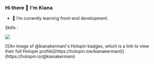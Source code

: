 ### Hi there 👋 I'm Kiana
- 🌱 I’m currently learning front-end development.

Skills :
<p align="left">
  <a href="https://skillicons.dev">
    <img src="https://skillicons.dev/icons?i=html,css,bootstrap,js,python,cpp,cs,dotnet" />
  </a>
</p>
[![An image of @kianakermani's Holopin badges, which is a link to view their full Holopin profile](https://holopin.me/kianakermani)](https://holopin.io/@kianakermani)
